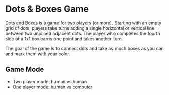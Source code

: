 # Dots & Boxes Game
Dots and Boxes is a game for two players (or more). Starting with an empty grid of dots,
players take turns adding a single horizontal or vertical line between two unjoined adjacent
dots. The player who completes the fourth side of a 1x1 box earns one point and takes another turn.

The goal of the game is to connect dots and take as much boxes as you can and mark them
with your color.

## Game Mode
* Two player mode: human vs human
* One player mode: human vs computer
